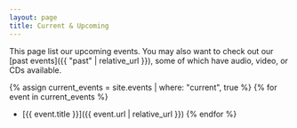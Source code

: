 ```yaml
---
layout: page
title: Current & Upcoming
---
```

This page list our upcoming events. You may also want to check out our [past events]({{ "past" | relative_url }}), some of which have audio, video, or CDs available.

{% assign current_events = site.events | where: "current", true %}
{% for event in current_events %}
- [{{ event.title }}]({{ event.url | relative_url }})
{% endfor %}